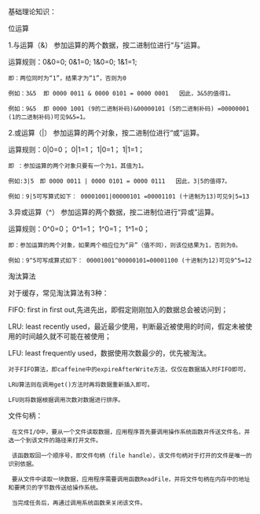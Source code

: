 基础理论知识：

位运算

1.与运算（&）
参加运算的两个数据，按二进制位进行“与”运算。

运算规则：0&0=0;   0&1=0;    1&0=0;     1&1=1;

    即：两位同时为“1”，结果才为“1”，否则为0

    例如：3&5  即 0000 0011 & 0000 0101 = 0000 0001   因此，3&5的值得1。
    
    例如：9&5  即 0000 1001 (9的二进制补码)&00000101 (5的二进制补码) =00000001 (1的二进制补码)可见9&5=1。


2.或运算（|）
参加运算的两个对象，按二进制位进行“或”运算。

运算规则：0|0=0；   0|1=1；   1|0=1；    1|1=1；

    即 ：参加运算的两个对象只要有一个为1，其值为1。

    例如:3|5　即 0000 0011 | 0000 0101 = 0000 0111   因此，3|5的值得7。　
    
    例如：9|5可写算式如下： 00001001|00000101 =00001101 (十进制为13)可见9|5=13


3.异或运算（^）
参加运算的两个数据，按二进制位进行“异或”运算。

运算规则：0^0=0；   0^1=1；   1^0=1；   1^1=0；

    即：参加运算的两个对象，如果两个相应位为“异”（值不同），则该位结果为1，否则为0。

    例如：9^5可写成算式如下： 00001001^00000101=00001100 (十进制为12)可见9^5=12 




淘汰算法

对于缓存，常见淘汰算法有3种：

FIFO:    first in first out,先进先出，即假定刚刚加入的数据总会被访问到；

LRU:    least recently used，最近最少使用，判断最近被使用的时间，假定未被使用的时间越久就不可能在被使用；

LFU:    least frequently used，数据使用次数最少的，优先被淘汰。

    对于FIFO算法，即caffeine中的expireAfterWrite方法，仅仅在数据插入时FIFO即可，
    
    LRU算法则在调用get()方法时再将数据重新插入即可。
    
    LFU则将数据根据调用次数对数据进行排序。
    
    
    
 文件句柄：
 
     在文件I/O中，要从一个文件读取数据，应用程序首先要调用操作系统函数并传送文件名，并选一个到该文件的路径来打开文件。
     
     该函数取回一个顺序号，即文件句柄（file handle），该文件句柄对于打开的文件是唯一的识别依据。
     
     要从文件中读取一块数据，应用程序需要调用函数ReadFile，并将文件句柄在内存中的地址和要拷贝的字节数传送给操作系统。
     
     当完成任务后，再通过调用系统函数来关闭该文件。   
    
    
    
    
    